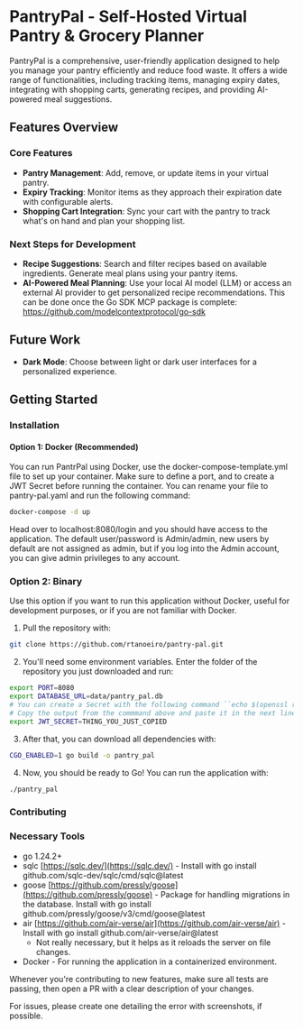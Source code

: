 # PantryPal - Self-Hosted Virtual Pantry & Grocery Planner

PantryPal is a comprehensive, user-friendly application designed to help you manage your pantry efficiently and reduce food waste. It offers a wide range of functionalities, including tracking items, managing expiry dates, integrating with shopping carts, generating recipes, and providing AI-powered meal suggestions.

## Features Overview

### Core Features
- **Pantry Management**: Add, remove, or update items in your virtual pantry.
- **Expiry Tracking**: Monitor items as they approach their expiration date with configurable alerts.
- **Shopping Cart Integration**: Sync your cart with the pantry to track what's on hand and plan your shopping list.

### Next Steps for Development
- **Recipe Suggestions**: Search and filter recipes based on available ingredients. Generate meal plans using your pantry items.
- **AI-Powered Meal Planning**: Use your local AI model (LLM) or access an external AI provider to get personalized recipe recommendations. This can be done once the Go SDK MCP package is complete: https://github.com/modelcontextprotocol/go-sdk

## Future Work
- **Dark Mode**: Choose between light or dark user interfaces for a personalized experience.

## Getting Started
### Installation

#### Option 1: Docker (Recommended)
You can run PantrPal using Docker, use the docker-compose-template.yml file to set up your container. Make sure to define a port, and to create a JWT Secret before running the container. You can rename your file to pantry-pal.yaml and run the following command:

```bash
docker-compose -d up
```

Head over to localhost:8080/login and you should have access to the application. The default user/password is Admin/admin, new users by default are not assigned as admin, but if you log into the Admin account, you can give admin privileges to any account.

### Option 2: Binary
Use this option if you want to run this application without Docker, useful for development purposes, or if you are not familiar with Docker.

1. Pull the repository with:

```bash
git clone https://github.com/rtanoeiro/pantry-pal.git
```

2. You'll need some environment variables. Enter the folder of the repository you just downloaded and run:
``` bash
export PORT=8080
export DATABASE_URL=data/pantry_pal.db
# You can create a Secret with the following command ``echo $(openssl rand -base64 32)```
# Copy the output from the commmand above and paste it in the next line
export JWT_SECRET=THING_YOU_JUST_COPIED
```

3. After that, you can download all dependencies with:

```bash
CGO_ENABLED=1 go build -o pantry_pal
```

4. Now, you should be ready to Go! You can run the application with:

```bash
./pantry_pal
```

### Contributing

### Necessary Tools

- go 1.24.2+
- sqlc [https://sqlc.dev/](https://sqlc.dev/) - Install with go install github.com/sqlc-dev/sqlc/cmd/sqlc@latest
- goose [https://github.com/pressly/goose](https://github.com/pressly/goose) - Package for handling migrations in the database. Install with go install github.com/pressly/goose/v3/cmd/goose@latest
- air [https://github.com/air-verse/air](https://github.com/air-verse/air) - Install with go install github.com/air-verse/air@latest
    - Not really necessary, but it helps as it reloads the server on file changes.
- Docker - For running the application in a containerized environment.

Whenever you're contributing to new features, make sure all tests are passing, then open a PR with a clear description of your changes.

For issues, please create one detailing the error with screenshots, if possible.
